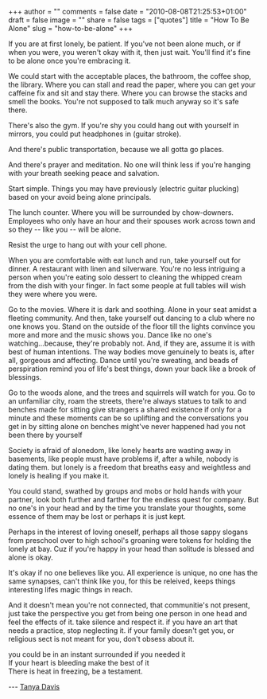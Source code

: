 +++
author = ""
comments = false
date = "2010-08-08T21:25:53+01:00"
draft = false
image = ""
share = false
tags = ["quotes"]
title = "How To Be Alone"
slug = "how-to-be-alone"
+++

If you are at first lonely, be patient. If you've not been alone much, or if
when you were, you weren't okay with it, then just wait. You'll find it's fine
to be alone once you're embracing it.

We could start with the acceptable places, the bathroom, the coffee shop, the
library. Where you can stall and read the paper, where you can get your
caffeine fix and sit and stay there. Where you can browse the stacks and smell
the books. You're not supposed to talk much anyway so it's safe there.

There's also the gym. If you're shy you could hang out with yourself in
mirrors, you could put headphones in (guitar stroke). 

And there's public transportation, because we all gotta go places. 

And there's prayer and meditation. No one will think less if you're hanging
with your breath seeking peace and salvation.

Start simple. Things you may have previously (electric guitar plucking) based
on your avoid being alone principals. 

The lunch counter. Where you will be surrounded by chow-downers. Employees who
only have an hour and their spouses work across town and so they -- like you
-- will be alone.

Resist the urge to hang out with your cell phone. 

When you are comfortable with eat lunch and run, take yourself out for dinner.
A restaurant with linen and silverware. You're no less intriguing a person
when you're eating solo dessert to cleaning the whipped cream from the dish
with your finger. In fact some people at full tables will wish they were where
you were.

Go to the movies. Where it is dark and soothing. Alone in your seat amidst a
fleeting community. 
And then, take yourself out dancing to a club where no one knows you. Stand on
the outside of the floor till the lights convince you more and more and the
music shows you. Dance like no one's watching...because, they're probably not.
And, if they are, assume it is with best of human intentions. The way bodies
move genuinely to beats is, after all, gorgeous and affecting. Dance until
you're sweating, and beads of perspiration remind you of life's best things,
down your back like a brook of blessings.

Go to the woods alone, and the trees and squirrels will watch for you.
Go to an unfamiliar city, roam the streets, there're always statues to talk to
and benches made for sitting give strangers a shared existence if only for a
minute and these moments can be so uplifting and the conversations you get in
by sitting alone on benches might've never happened had you not been there by
yourself

Society is afraid of alonedom, like lonely hearts are wasting away in
basements, like people must have problems if, after a while, nobody is dating
them. but lonely is a freedom that breaths easy and weightless and lonely is
healing if you make it.

You could stand, swathed by groups and mobs or hold hands with your partner,
look both further and farther for the endless quest for company. But no one's
in your head and by the time you translate your thoughts, some essence of them
may be lost or perhaps it is just kept. 

Perhaps in the interest of loving oneself, perhaps all those sappy slogans
from preschool over to high school's groaning were tokens for holding the
lonely at bay. Cuz if you're happy in your head than solitude is blessed and
alone is okay.

It's okay if no one believes like you. All experience is unique, no one has
the same synapses, can't think like you, for this be releived, keeps things
interesting lifes magic things in reach. 

And it doesn't mean you're not connected, that communitie's not present, just
take the perspective you get from being one person in one head and feel the
effects of it. take silence and respect it. if you have an art that needs a
practice, stop neglecting it. if your family doesn't get you, or religious
sect is not meant for you, don't obsess about it. 

you could be in an instant surrounded if you needed it<br/>
If your heart is bleeding make the best of it <br/>
There is heat in freezing, be a testament.

--- [Tanya Davis](http://www.youtube.com/watch?v=k7X7sZzSXYs)
